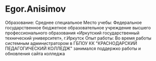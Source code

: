 # Egor.Anisimov
Образование: Среднее специальное
Место учебы: Федеральное государственное бюджетное образовательное учреждение высшего профессионального образования «Иркутский государственный технический университет», г.Иркутск
Опыт работы: Во время работы системным администратором в ГБПОУ КК "КРАСНОДАРСКИЙ ПЕДАГОГИЧЕСКИЙ КОЛЛЕДЖ" занимался поддержко работы и обновления сайта колледжа
